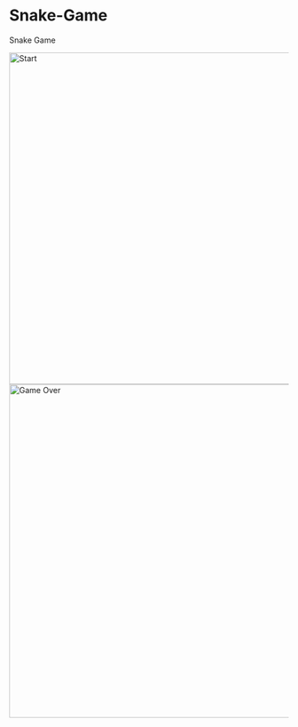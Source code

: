 # Snake-Game

Snake Game 

<img width="598" alt="Start" src="https://user-images.githubusercontent.com/122817503/219502931-95e69272-a518-4eb9-b5d0-491889bd8c8a.png">

<img width="601" alt="Game Over" src="https://user-images.githubusercontent.com/122817503/219502993-41ddca2b-a854-4f2e-95c4-a2282fbcc24a.png">


